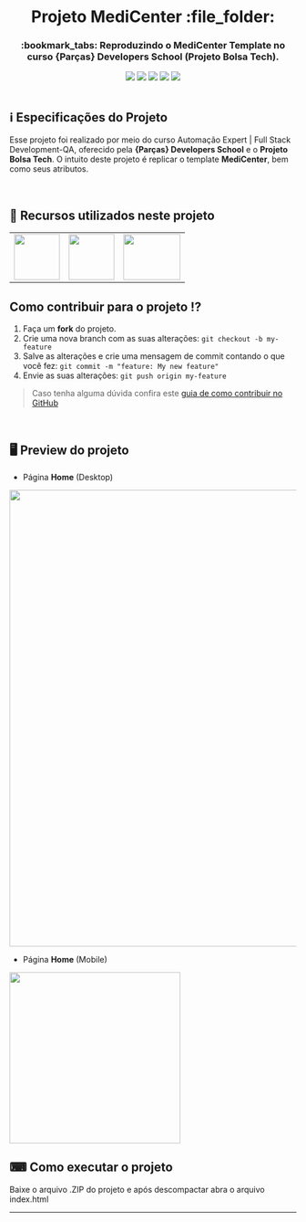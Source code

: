 <h1 align="center">Projeto MediCenter :file_folder:</h1>

<h3 align="center">:bookmark_tabs: Reproduzindo o MediCenter Template no curso {Parças} Developers School (Projeto Bolsa Tech).</h3>

<div align="center">
 <img src="https://img.shields.io/badge/-HTML5-FFF?logo=html5&logoColor=orange&style=flat" />
 <img src="https://img.shields.io/badge/CSS3-3d8fc6?style=&logo=css3&logoColor=white" />
 <img src="https://img.shields.io/github/repo-size/VitorGeovani/projeto-medicenter">
 <img src="https://img.shields.io/github/last-commit/VitorGeovani/projeto-medicenter">
 <img src="https://img.shields.io/github/forks/VitorGeovani/projeto-medicenter?style=social" />
 </div>
 
 <br>
 
## <a name="SobreoProjeto"></a>:information_source: Especificações do Projeto
 Esse projeto foi realizado por meio do curso Automação Expert | Full Stack Development-QA, oferecido pela <b>{Parças} Developers School</b> e o <b>Projeto Bolsa Tech</b>. O intuito deste projeto é replicar o template <b>MediCenter</b>, bem como seus atributos.
 
 <br>
 
 ## <a name="RecursosUtilizadosNesteProjeto"></a>📌 Recursos utilizados neste projeto
<table align="center">

  <tr>
    <td valign="top" align="center">
      <a href="https://www.w3schools.com/html/"><img height="80" width="80" src="https://cdn.jsdelivr.net/gh/devicons/devicon/icons/html5/html5-original-wordmark.svg" style="max-width:100%;"></img></a>
    </td>

   <td valign="top" align="center">
      <a href="https://www.w3schools.com/Css/"><img height="80" width="80" src="https://cdn.jsdelivr.net/gh/devicons/devicon/icons/css3/css3-original-wordmark.svg" style="max-width:100%;"></img></a>
      </td>
      
   <td valign="top" align="center">
      <a href="https://code.visualstudio.com/Download"><img height="80" width="100" src="https://cdn.jsdelivr.net/gh/devicons/devicon/icons/vscode/vscode-original.svg" style="max-width:100%;"></img></a>
      </td>
    
  </tr>
</table>

## <a name="ComoContribuirParaOProjeto"></a>Como contribuir para o projeto ⁉️

1. Faça um **fork** do projeto.
2. Crie uma nova branch com as suas alterações: `git checkout -b my-feature`
3. Salve as alterações e crie uma mensagem de commit contando o que você fez: `git commit -m "feature: My new feature"`
4. Envie as suas alterações: `git push origin my-feature`
> Caso tenha alguma dúvida confira este [guia de como contribuir no GitHub](https://github.com/firstcontributions/first-contributions)

<br>

## <a name="ImagensDoProjeto"></a>🖥 Preview do projeto
* Página <b>Home</b> (Desktop)
<img src="https://user-images.githubusercontent.com/71882193/175066343-0a1b7b48-51df-40cf-a2c5-6393e4e2cceb.png" width="800px" />

* Página <b>Home</b> (Mobile)
<img src="https://user-images.githubusercontent.com/71882193/175066566-666c4eaa-1e1a-4be5-a6e1-045f6021f1ac.png" width="300px" />

## ⌨ Como executar o projeto

Baixe o arquivo .ZIP do projeto e após descompactar abra o arquivo index.html

---
